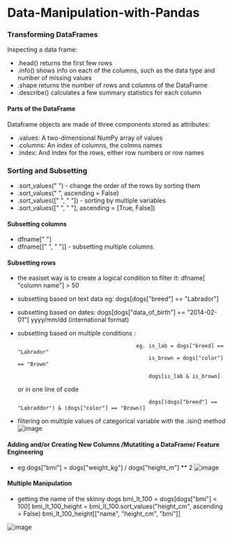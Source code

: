 # Data-Manipulation-with-Pandas

### Transforming DataFrames
Inspecting a data frame: 
- .head() returns the first few rows
- .info() shows info on each of the columns, such as the data type and number of missing values
- .shape returns the number of rows and columns of the DataFrame
- .describe() calculates a few summary statistics for each column

#### Parts of the DataFrame
Dataframe objects are made of three components stored as attributes:
- .values: A two-dimensional NumPy array of values
- .columns: An index of columns, the colmns names
- .index: And index for the rows, either row numbers or row names

### Sorting and Subsetting
- .sort_values(" ") - change the order of the rows by sorting them
- .sort_values(" ", ascending = False) 
- .sort_values([" ", " "]) - sorting by multiple variables
- .sort_values([" ", " "], ascending = [True, False]) 

#### Subsetting columns
- dfname[" "]
- dfname[[" ", " "]] - subsetting multiple columns

#### Subsetting rows 
- the easiset way is to create a logical condition to filter it: dfname[ "column name"] > 50
- subsetting based on text data eg: dogs[dogs["breed"] == "Labrador"]
- subsetting based on dates: dogs[dogs["data_of_birth"] == "2014-02-01"] yyyy/mm/dd (international format)
- subsetting based on multiple conditions : 

                                            eg. is_lab = dogs["breed] == "Labrador" 
                                                is_brown = dogs["color"] == "Brown"
                                                
                                                dogs[is_lab & is_brown]  
  or in one line of code
                                                
                                                dogs[(dogs["breed"] == "Labraddor") & (dogs["color"] == "Brown)]

                                        
- filtering on multiple values of categorical variable with the .isin() method ![image](https://user-images.githubusercontent.com/72341578/151679689-183ce6fd-076d-4ad5-885b-a5432e3990f2.png)

#### Adding and/or Creating New Columns /Mutatiting a DataFrame/ Feature Engineering
- eg dogs["bmi"] = dogs["weight_kg"] / dogs["height_m"] ** 2
![image](https://user-images.githubusercontent.com/72341578/151680614-8c8c1fd2-02a6-4b54-84c5-0c12614f9bb0.png)

#### Multiple Manipulation
- getting the name of the skinny dogs
                                              bmi_lt_100 = dogs[dogs["bmi"] < 100]
                                              bmi_lt_100_height = bmi_lt_100.sort_values("height_cm", ascending = False)
                                              bmi_lt_100_height[["name", "height_cm", "bmi"]]
                      
                      
![image](https://user-images.githubusercontent.com/72341578/151680714-a20620b4-5c36-4767-987b-77b0b797dfca.png)

